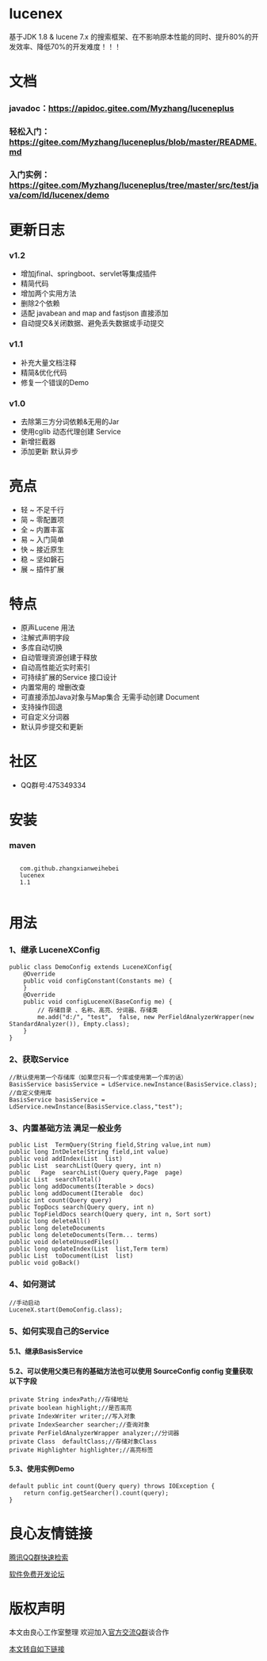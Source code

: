 # lucenex
基于JDK 1.8 & lucene 7.x 的搜索框架、在不影响原本性能的同时、提升80%的开发效率、降低70%的开发难度！！！
# 文档
### javadoc：https://apidoc.gitee.com/Myzhang/luceneplus
### 轻松入门：https://gitee.com/Myzhang/luceneplus/blob/master/README.md
### 入门实例：https://gitee.com/Myzhang/luceneplus/tree/master/src/test/java/com/ld/lucenex/demo
# 更新日志
### v1.2
* 增加jfinal、springboot、servlet等集成插件 
* 精简代码 
* 增加两个实用方法 
* 删除2个依赖 
* 适配 javabean and map and fastjson 直接添加 
* 自动提交&关闭数据、避免丢失数据或手动提交 
### v1.1
* 补充大量文档注释 
* 精简&优化代码 
* 修复一个错误的Demo 
### v1.0
* 去除第三方分词依赖&无用的Jar 
* 使用cglib 动态代理创建 Service 
* 新增拦截器 
* 添加更新 默认异步

# 亮点
* 轻 ~ 不足千行
* 简 ~ 零配置项
* 全 ~ 内置丰富
* 易 ~ 入门简单
* 快 ~ 接近原生
* 稳 ~ 坚如磐石
* 展 ~ 插件扩展

# 特点
* 原声Lucene 用法
* 注解式声明字段
* 多库自动切换
* 自动管理资源创建于释放
* 自动高性能近实时索引
* 可持续扩展的Service 接口设计
* 内置常用的 增删改查
* 可直接添加Java对象与Map集合 无需手动创建 Document
* 支持操作回退
* 可自定义分词器
* 默认异步提交和更新
# 社区
* QQ群号:475349334
# 安装
### maven
```
 
   com.github.zhangxianweihebei 
   lucenex 
   1.1 
 
```
# 用法
### 1、继承 LuceneXConfig
```
public class DemoConfig extends LuceneXConfig{
	@Override
	public void configConstant(Constants me) {
	}
	@Override
	public void configLuceneX(BaseConfig me) {
		// 存储目录 、名称、高亮、分词器、存储类
		me.add("d:/", "test",  false, new PerFieldAnalyzerWrapper(new StandardAnalyzer()), Empty.class);
	}
}
```
### 2、获取Service
```
//默认使用第一个存储库（如果您只有一个库或使用第一个库的话）
BasisService basisService = LdService.newInstance(BasisService.class);
//自定义使用库
BasisService basisService = LdService.newInstance(BasisService.class,"test");
```
### 3、内置基础方法 满足一般业务
```
public List  TermQuery(String field,String value,int num)
public long IntDelete(String field,int value)
public void addIndex(List  list)
public List  searchList(Query query, int n)
public   Page  searchList(Query query,Page  page)
public List  searchTotal()
public long addDocuments(Iterable > docs)
public long addDocument(Iterable  doc)
public int count(Query query)
public TopDocs search(Query query, int n)
public TopFieldDocs search(Query query, int n, Sort sort)
public long deleteAll()
public long deleteDocuments
public long deleteDocuments(Term... terms)
public void deleteUnusedFiles()
public long updateIndex(List  list,Term term)
public List  toDocument(List  list)
public void goBack()
```
### 4、如何测试
```
//手动启动
LuceneX.start(DemoConfig.class);
```
### 5、如何实现自己的Service
#### 5.1、继承BasisService
#### 5.2、可以使用父类已有的基础方法也可以使用 SourceConfig config 变量获取以下字段
```
private String indexPath;//存储地址
private boolean highlight;//是否高亮
private IndexWriter writer;//写入对象
private IndexSearcher searcher;//查询对象
private PerFieldAnalyzerWrapper analyzer;//分词器
private Class  defaultClass;//存储对象Class
private Highlighter highlighter;//高亮标签
```
#### 5.3、使用实例Demo
```
default public int count(Query query) throws IOException {
	return config.getSearcher().count(query);
}
```



 # 良心友情链接

[腾讯QQ群快速检索](http://u.720life.cn/s/8cf73f7c)

[软件免费开发论坛](http://u.720life.cn/s/bbb01dc0)

# 版权声明 

本文由良心工作室整理 欢迎加入[官方交流Q群](https://u.720life.cn/s/f2316816)谈合作

[本文转自如下链接](http://u.720life.cn/g/2e71d0f0a5c601172267ba20d3a43c6e4bb3078f0cc575bdc2d6ce5bb8da5f34a7ce922e4bab6a074d1e30f71df05b2052b585b7926c4e8dbb279d56b401772c)